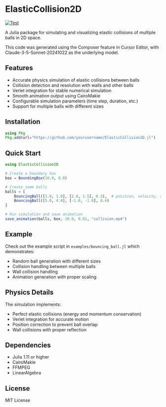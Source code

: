 # ElasticCollision2D

[![Test](https://github.com/yourusername/ElasticCollision2D.jl/actions/workflows/test.yml/badge.svg)](https://github.com/yourusername/ElasticCollision2D.jl/actions/workflows/test.yml)

A Julia package for simulating and visualizing elastic collisions of multiple balls in 2D space.

This code was generated using the Composer feature in Cursor Editor, with Claude-3-5-Sonnet-20241022 as the underlying model.

## Features

- Accurate physics simulation of elastic collisions between balls
- Collision detection and resolution with walls and other balls
- Verlet integration for stable numerical simulation
- Smooth animation output using CairoMakie
- Configurable simulation parameters (time step, duration, etc.)
- Support for multiple balls with different sizes

## Installation

```julia
using Pkg
Pkg.add(url="https://github.com/yourusername/ElasticCollision2D.jl")
```

## Quick Start

```julia
using ElasticCollision2D

# Create a boundary box
box = BoundingBox(10.0, 8.0)

# Create some balls
balls = [
    BouncingBall([1.0, 1.0], [2.0, 1.5], 0.3),  # position, velocity, radius
    BouncingBall([5.0, 4.0], [-1.0, -1.0], 0.4)
]

# Run simulation and save animation
save_animation(balls, box, 10.0, 0.01, "collision.mp4")
```

## Example

Check out the example script in `examples/bouncing_ball.jl` which demonstrates:
- Random ball generation with different sizes
- Collision handling between multiple balls
- Wall collision handling
- Animation generation with proper scaling

## Physics Details

The simulation implements:
- Perfect elastic collisions (energy and momentum conservation)
- Verlet integration for accurate motion
- Position correction to prevent ball overlap
- Wall collisions with proper reflection

## Dependencies

- Julia 1.11 or higher
- CairoMakie
- FFMPEG
- LinearAlgebra

## License

MIT License
